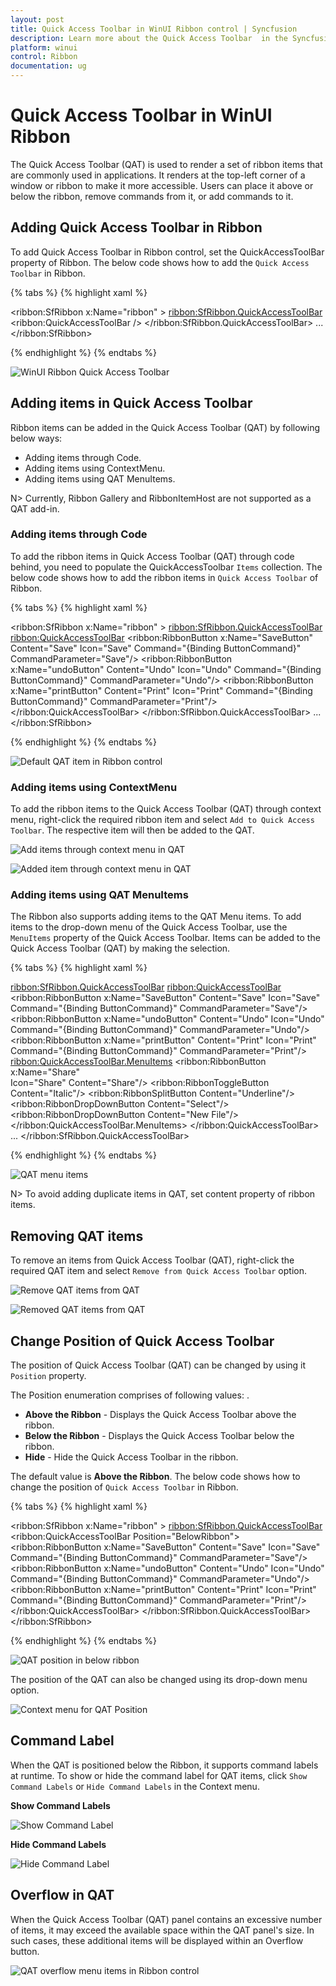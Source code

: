 ```yaml
---
layout: post
title: Quick Access Toolbar in WinUI Ribbon control | Syncfusion
description: Learn more about the Quick Access Toolbar  in the Syncfusion WinUI Ribbon (SfRibbon) control.
platform: winui
control: Ribbon
documentation: ug
---
```


# Quick Access Toolbar in WinUI Ribbon

The Quick Access Toolbar (QAT) is used to render a set of ribbon items that are commonly used in applications. It renders at the top-left corner of a window or ribbon to make it more accessible. Users can place it above or below the ribbon, remove commands from it, or add commands to it.

## Adding Quick Access Toolbar in Ribbon 

To add Quick Access Toolbar in Ribbon control, set the QuickAccessToolBar property of Ribbon. The below code shows how to add the `Quick Access Toolbar` in Ribbon.

{% tabs %}
{% highlight xaml %}

 <ribbon:SfRibbon x:Name="ribbon" >
            <ribbon:SfRibbon.QuickAccessToolBar>
                <ribbon:QuickAccessToolBar />
            </ribbon:SfRibbon.QuickAccessToolBar>
            ...
</ribbon:SfRibbon>

{% endhighlight %}
{% endtabs %}

![WinUI Ribbon Quick Access Toolbar](Ribbon-QAT-images/default-qat.png)

## Adding items in Quick Access Toolbar

Ribbon items can be added in the Quick Access Toolbar (QAT) by following below ways:

 * Adding items through Code.
 * Adding items using ContextMenu.
 * Adding items using QAT MenuItems.

 N> Currently, Ribbon Gallery and RibbonItemHost are not supported as a QAT add-in.

 ### Adding items through Code

To add the ribbon items in Quick Access Toolbar (QAT) through code behind, you need to populate the QuickAccessToolbar `Items` collection. The below code shows how to add the ribbon items in `Quick Access Toolbar` of Ribbon.

{% tabs %}
{% highlight xaml %}

 <ribbon:SfRibbon x:Name="ribbon" >
            <ribbon:SfRibbon.QuickAccessToolBar>
                <ribbon:QuickAccessToolBar>
                    <ribbon:RibbonButton x:Name="SaveButton"
                                         Content="Save"
                                         Icon="Save"
                                         Command="{Binding ButtonCommand}"
                                         CommandParameter="Save"/>
                    <ribbon:RibbonButton x:Name="undoButton"
                                         Content="Undo"
                                         Icon="Undo"
                                         Command="{Binding ButtonCommand}"
                                         CommandParameter="Undo"/>
                    <ribbon:RibbonButton x:Name="printButton"
                                         Content="Print"
                                         Icon="Print"
                                         Command="{Binding ButtonCommand}"
                                         CommandParameter="Print"/>                       
                </ribbon:QuickAccessToolBar>
            </ribbon:SfRibbon.QuickAccessToolBar>
            ...
</ribbon:SfRibbon>

{% endhighlight %}
{% endtabs %}

![Default QAT item in Ribbon control](Ribbon-QAT-images/above-ribbon.png)


### Adding items using ContextMenu

To add the ribbon items to the Quick Access Toolbar (QAT) through context menu, right-click the required ribbon item and select `Add to Quick Access Toolbar`. The respective item will then be added to the QAT. 

![Add items through context menu in QAT](Ribbon-QAT-images/add-items-in-qat.png)

![Added item through context menu in QAT](Ribbon-QAT-images/added-item-in-qat.png)


### Adding items using QAT MenuItems

The Ribbon also supports adding items to the QAT Menu items. To add items to the drop-down menu of the Quick Access Toolbar, use the `MenuItems` property of the Quick Access Toolbar. Items can be added to the Quick Access Toolbar (QAT) by making the selection.

{% tabs %}
{% highlight xaml %}

<ribbon:SfRibbon.QuickAccessToolBar>
       <ribbon:QuickAccessToolBar>
               <ribbon:RibbonButton x:Name="SaveButton"
                                    Content="Save"
                                    Icon="Save"
                                    Command="{Binding ButtonCommand}"
                                    CommandParameter="Save"/>
               <ribbon:RibbonButton x:Name="undoButton"
                                    Content="Undo"
                                    Icon="Undo"
                                    Command="{Binding ButtonCommand}"
                                    CommandParameter="Undo"/>
               <ribbon:RibbonButton x:Name="printButton"
                                    Content="Print"
                                    Icon="Print"
                                    Command="{Binding ButtonCommand}"
                                    CommandParameter="Print"/>
               <ribbon:QuickAccessToolBar.MenuItems>
                       <ribbon:RibbonButton  x:Name="Share"     
                                             Icon="Share"
                                            Content="Share"/>
                       <ribbon:RibbonToggleButton Content="Italic"/>
                       <ribbon:RibbonSplitButton Content="Underline"/>
                       <ribbon:RibbonDropDownButton  Content="Select"/>
                       <ribbon:RibbonDropDownButton Content="New File"/>
               </ribbon:QuickAccessToolBar.MenuItems>
        </ribbon:QuickAccessToolBar>
        ...
</ribbon:SfRibbon.QuickAccessToolBar>

{% endhighlight %}
{% endtabs %}

![QAT menu items](Ribbon-QAT-images/selection-after-adding.png)

N> To avoid adding duplicate items in QAT, set content property of ribbon items.

## Removing QAT items

To remove an items from Quick Access Toolbar (QAT), right-click the required QAT item and select `Remove from Quick Access Toolbar` option. 

![Remove QAT items from QAT](Ribbon-QAT-images/remove-items.png)

![Removed QAT items from QAT](Ribbon-QAT-images/item-removed.png)

## Change Position of Quick Access Toolbar

The position of Quick Access Toolbar (QAT) can be changed by using it `Position` property.

The Position enumeration comprises of following values: .

* **Above the Ribbon** - Displays the Quick Access Toolbar above the ribbon. 
* **Below the Ribbon** - Displays the Quick Access Toolbar below the ribbon.
* **Hide** - Hide the Quick Access Toolbar in the ribbon.

The default value is **Above the Ribbon**. The below code shows how to change the position of `Quick Access Toolbar` in Ribbon.

{% tabs %}
{% highlight xaml %}

<ribbon:SfRibbon x:Name="ribbon" >
            <ribbon:SfRibbon.QuickAccessToolBar>
                <ribbon:QuickAccessToolBar Position="BelowRibbon">
                    <ribbon:RibbonButton x:Name="SaveButton"
                                         Content="Save"
                                         Icon="Save"
                                         Command="{Binding ButtonCommand}"
                                         CommandParameter="Save"/>
                    <ribbon:RibbonButton x:Name="undoButton"
                                         Content="Undo"
                                         Icon="Undo"
                                         Command="{Binding ButtonCommand}"
                                         CommandParameter="Undo"/>
                    <ribbon:RibbonButton x:Name="printButton"
                                         Content="Print"
                                         Icon="Print"
                                         Command="{Binding ButtonCommand}"
                                         CommandParameter="Print"/>                       
                </ribbon:QuickAccessToolBar>
            </ribbon:SfRibbon.QuickAccessToolBar>
</ribbon:SfRibbon>

{% endhighlight %}
{% endtabs %}

![QAT position in below ribbon](Ribbon-QAT-images/below-ribbon.png)

The position of the QAT can also be changed using its drop-down menu option.

![Context menu for QAT Position](Ribbon-QAT-images/position-of-qat.png)

## Command Label

When the QAT is positioned below the Ribbon, it supports command labels at runtime. To show or hide the command label for QAT items, click `Show Command Labels` or `Hide Command Labels` in the Context menu.

**Show Command Labels**

![Show Command Label](Ribbon-QAT-images/show-command-label.png)

**Hide Command Labels**

![Hide Command Label](Ribbon-QAT-images/below-ribbon.png)

## Overflow in QAT

When the Quick Access Toolbar (QAT) panel contains an excessive number of items, it may exceed the available space within the QAT panel's size. In such cases, these additional items will be displayed within an Overflow button.

![QAT overflow menu items in Ribbon control](Ribbon-QAT-images/qat-overflow-items.png)
